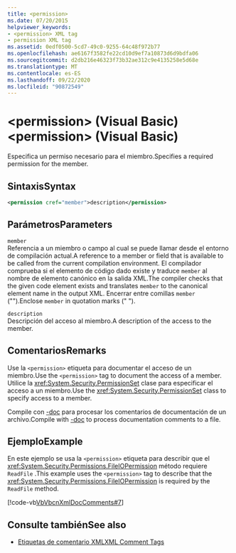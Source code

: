 ```yaml
---
title: <permission>
ms.date: 07/20/2015
helpviewer_keywords:
- <permission> XML tag
- permission XML tag
ms.assetid: 0edf0500-5cd7-49c0-9255-64c48f972b77
ms.openlocfilehash: ae6167f3582fe22cd10d9ef7a10873d6d9bdfa06
ms.sourcegitcommit: d2db216e46323f73b32ae312c9e4135258e5d68e
ms.translationtype: MT
ms.contentlocale: es-ES
ms.lasthandoff: 09/22/2020
ms.locfileid: "90872549"
---
```

# <a name="permission-visual-basic"></a><span data-ttu-id="55b5f-101">\<permission> (Visual Basic)</span><span class="sxs-lookup"><span data-stu-id="55b5f-101">\<permission> (Visual Basic)</span></span>

<span data-ttu-id="55b5f-102">Especifica un permiso necesario para el miembro.</span><span class="sxs-lookup"><span data-stu-id="55b5f-102">Specifies a required permission for the member.</span></span>  
  
## <a name="syntax"></a><span data-ttu-id="55b5f-103">Sintaxis</span><span class="sxs-lookup"><span data-stu-id="55b5f-103">Syntax</span></span>  
  
```xml  
<permission cref="member">description</permission>  
```  
  
## <a name="parameters"></a><span data-ttu-id="55b5f-104">Parámetros</span><span class="sxs-lookup"><span data-stu-id="55b5f-104">Parameters</span></span>  

 `member`  
 <span data-ttu-id="55b5f-105">Referencia a un miembro o campo al cual se puede llamar desde el entorno de compilación actual.</span><span class="sxs-lookup"><span data-stu-id="55b5f-105">A reference to a member or field that is available to be called from the current compilation environment.</span></span> <span data-ttu-id="55b5f-106">El compilador comprueba si el elemento de código dado existe y traduce `member` al nombre de elemento canónico en la salida XML.</span><span class="sxs-lookup"><span data-stu-id="55b5f-106">The compiler checks that the given code element exists and translates `member` to the canonical element name in the output XML.</span></span> <span data-ttu-id="55b5f-107">Encerrar entre comillas `member` ("").</span><span class="sxs-lookup"><span data-stu-id="55b5f-107">Enclose `member` in quotation marks (" ").</span></span>  
  
 `description`  
 <span data-ttu-id="55b5f-108">Descripción del acceso al miembro.</span><span class="sxs-lookup"><span data-stu-id="55b5f-108">A description of the access to the member.</span></span>  
  
## <a name="remarks"></a><span data-ttu-id="55b5f-109">Comentarios</span><span class="sxs-lookup"><span data-stu-id="55b5f-109">Remarks</span></span>  

 <span data-ttu-id="55b5f-110">Use la `<permission>` etiqueta para documentar el acceso de un miembro.</span><span class="sxs-lookup"><span data-stu-id="55b5f-110">Use the `<permission>` tag to document the access of a member.</span></span> <span data-ttu-id="55b5f-111">Utilice la <xref:System.Security.PermissionSet> clase para especificar el acceso a un miembro.</span><span class="sxs-lookup"><span data-stu-id="55b5f-111">Use the <xref:System.Security.PermissionSet> class to specify access to a member.</span></span>  
  
 <span data-ttu-id="55b5f-112">Compile con [-doc](../../reference/command-line-compiler/doc.md) para procesar los comentarios de documentación de un archivo.</span><span class="sxs-lookup"><span data-stu-id="55b5f-112">Compile with [-doc](../../reference/command-line-compiler/doc.md) to process documentation comments to a file.</span></span>  
  
## <a name="example"></a><span data-ttu-id="55b5f-113">Ejemplo</span><span class="sxs-lookup"><span data-stu-id="55b5f-113">Example</span></span>  

 <span data-ttu-id="55b5f-114">En este ejemplo se usa la `<permission>` etiqueta para describir que el <xref:System.Security.Permissions.FileIOPermission> método requiere `ReadFile` .</span><span class="sxs-lookup"><span data-stu-id="55b5f-114">This example uses the `<permission>` tag to describe that the <xref:System.Security.Permissions.FileIOPermission> is required by the `ReadFile` method.</span></span>  
  
 [!code-vb[VbVbcnXmlDocComments#7](~/samples/snippets/visualbasic/VS_Snippets_VBCSharp/VbVbcnXmlDocComments/VB/Class1.vb#7)]  
  
## <a name="see-also"></a><span data-ttu-id="55b5f-115">Consulte también</span><span class="sxs-lookup"><span data-stu-id="55b5f-115">See also</span></span>

- [<span data-ttu-id="55b5f-116">Etiquetas de comentario XML</span><span class="sxs-lookup"><span data-stu-id="55b5f-116">XML Comment Tags</span></span>](index.md)
